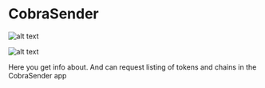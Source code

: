 # CobraSender

![alt text](https://iili.io/JnHoQ8F.png)

![alt text](https://iili.io/JupXMFf.png)

Here you get info about. And can request listing of tokens and chains in the CobraSender app



